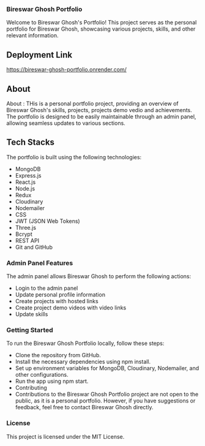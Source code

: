 
### Bireswar Ghosh Portfolio

Welcome to Bireswar Ghosh's Portfolio! This project serves as the personal portfolio for Bireswar Ghosh, showcasing various projects, skills, and other relevant information.

## Deployment Link
https://bireswar-ghosh-portfolio.onrender.com/

## About
About : THis is a personal portfolio project, providing an overview of Bireswar Ghosh's skills, projects, projects demo vedio and achievements. The portfolio is designed to be easily maintainable through an admin panel, allowing seamless updates to various sections.

## Tech Stacks
The portfolio is built using the following technologies:

- MongoDB
- Express.js
- React.js
- Node.js
- Redux
- Cloudinary
- Nodemailer
- CSS
- JWT (JSON Web Tokens)
- Three.js
- Bcrypt
- REST API
- Git and GitHub


### Admin Panel Features
The admin panel allows Bireswar Ghosh to perform the following actions:

- Login to the admin panel
- Update personal profile information
- Create projects with hosted links
- Create project demo videos with video links
- Update skills



### Getting Started
To run the Bireswar Ghosh Portfolio locally, follow these steps:

- Clone the repository from GitHub.
- Install the necessary dependencies using npm install.
- Set up environment variables for MongoDB, Cloudinary, Nodemailer, and other configurations.
- Run the app using npm start.
- Contributing
- Contributions to the Bireswar Ghosh Portfolio project are not open to the public, as it is a personal portfolio. However, if you have suggestions or feedback, feel free to contact Bireswar Ghosh directly.

### License
This project is licensed under the MIT License.
